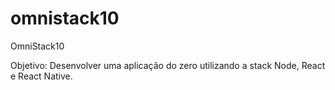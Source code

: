 # omnistack10
OmniStack10

Objetivo: Desenvolver uma aplicação do zero utilizando a stack Node, React e React Native.
